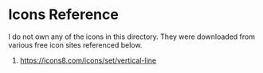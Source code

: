 # Icons Reference

I do not own any of the icons in this directory. They were downloaded from various free icon sites referenced below.

1. https://icons8.com/icons/set/vertical-line

